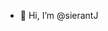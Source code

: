 - 👋 Hi, I’m @sierantJ

<!---
sierantJ/sierantJ is a ✨ special ✨ repository because its `README.md` (this file) appears on your GitHub profile.
You can click the Preview link to take a look at your changes.
--->
